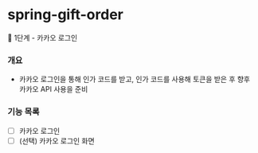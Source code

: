 # spring-gift-order
🚀 1단계 - 카카오 로그인

### 개요
- 카카오 로그인을 통해 인가 코드를 받고, 인가 코드를 사용해 토큰을 받은 후 향후 카카오 API 사용을 준비

### 기능 목록
- [ ] 카카오 로그인
- [ ] (선택) 카카오 로그인 화면
